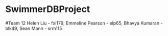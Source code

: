 # SwimmerDBProject

#Team 12 
Helen Liu - fxl179, 
Emmeline Pearson - elp65,
Bhavya Kumaran - blk49, 
Sean Mann - srm115
